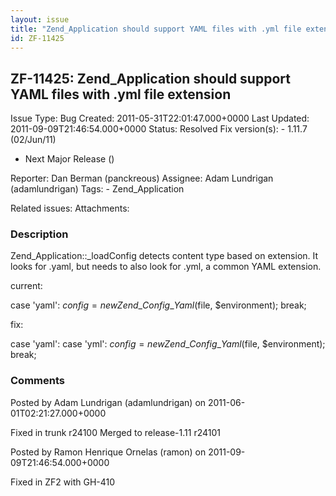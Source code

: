 ```yaml
---
layout: issue
title: "Zend_Application should support YAML files with .yml file extension"
id: ZF-11425
---
```


ZF-11425: Zend\_Application should support YAML files with .yml file extension
------------------------------------------------------------------------------

 Issue Type: Bug Created: 2011-05-31T22:01:47.000+0000 Last Updated: 2011-09-09T21:46:54.000+0000 Status: Resolved Fix version(s): - 1.11.7 (02/Jun/11)
- Next Major Release ()
 
 Reporter:  Dan Berman (panckreous)  Assignee:  Adam Lundrigan (adamlundrigan)  Tags: - Zend\_Application
 
 Related issues: 
 Attachments: 
### Description

Zend\_Application::\_loadConfig detects content type based on extension. It looks for .yaml, but needs to also look for .yml, a common YAML extension.

current:

case 'yaml': $config = new Zend\_Config\_Yaml($file, $environment); break;

fix:

case 'yaml': case 'yml': $config = new Zend\_Config\_Yaml($file, $environment); break;

 

 

### Comments

Posted by Adam Lundrigan (adamlundrigan) on 2011-06-01T02:21:27.000+0000

Fixed in trunk r24100 Merged to release-1.11 r24101

 

 

Posted by Ramon Henrique Ornelas (ramon) on 2011-09-09T21:46:54.000+0000

Fixed in ZF2 with GH-410

 

 